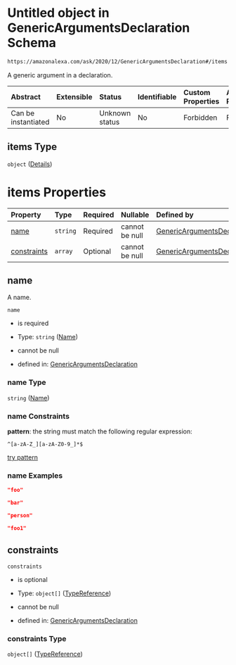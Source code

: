 # Untitled object in GenericArgumentsDeclaration Schema

```txt
https://amazonalexa.com/ask/2020/12/GenericArgumentsDeclaration#/items
```

A generic argument in a declaration.

| Abstract            | Extensible | Status         | Identifiable | Custom Properties | Additional Properties | Access Restrictions | Defined In                                                                                                 |
| :------------------ | :--------- | :------------- | :----------- | :---------------- | :-------------------- | :------------------ | :--------------------------------------------------------------------------------------------------------- |
| Can be instantiated | No         | Unknown status | No           | Forbidden         | Forbidden             | none                | [GenericArgumentsDeclaration.json*](../../schemas/GenericArgumentsDeclaration.json "open original schema") |

## items Type

`object` ([Details](genericargumentsdeclaration-items.md))

# items Properties

| Property                    | Type     | Required | Nullable       | Defined by                                                                                                                                                                                 |
| :-------------------------- | :------- | :------- | :------------- | :----------------------------------------------------------------------------------------------------------------------------------------------------------------------------------------- |
| [name](#name)               | `string` | Required | cannot be null | [GenericArgumentsDeclaration](genericargumentsdeclaration-items-properties-name.md "https://amazonalexa.com/ask/2020/12/Name#/items/properties/name")                                      |
| [constraints](#constraints) | `array`  | Optional | cannot be null | [GenericArgumentsDeclaration](genericargumentsdeclaration-items-properties-constraints.md "https://amazonalexa.com/ask/2020/12/GenericArgumentsDeclaration#/items/properties/constraints") |

## name

A name.

`name`

*   is required

*   Type: `string` ([Name](genericargumentsdeclaration-items-properties-name.md))

*   cannot be null

*   defined in: [GenericArgumentsDeclaration](genericargumentsdeclaration-items-properties-name.md "https://amazonalexa.com/ask/2020/12/Name#/items/properties/name")

### name Type

`string` ([Name](genericargumentsdeclaration-items-properties-name.md))

### name Constraints

**pattern**: the string must match the following regular expression: 

```regexp
^[a-zA-Z_][a-zA-Z0-9_]*$
```

[try pattern](https://regexr.com/?expression=%5E%5Ba-zA-Z\_%5D%5Ba-zA-Z0-9\_%5D\*%24 "try regular expression with regexr.com")

### name Examples

```json
"foo"
```

```json
"bar"
```

```json
"person"
```

```json
"foo1"
```

## constraints



`constraints`

*   is optional

*   Type: `object[]` ([TypeReference](actiondeclaration-properties-typereference.md))

*   cannot be null

*   defined in: [GenericArgumentsDeclaration](genericargumentsdeclaration-items-properties-constraints.md "https://amazonalexa.com/ask/2020/12/GenericArgumentsDeclaration#/items/properties/constraints")

### constraints Type

`object[]` ([TypeReference](actiondeclaration-properties-typereference.md))
